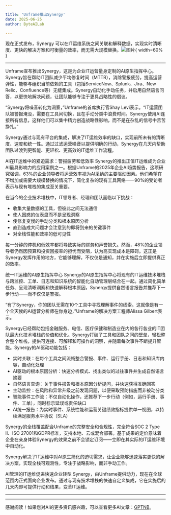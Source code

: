 ```yaml
---

title: 'Unframe推出Synergy'
date: 2025-06-25
author: ByteAILab

---
```


现在正式发布，Synergy 可以在IT运维系统之间关联和解释数据，实现实时清晰度、更快的解决方案和可衡量的效率，而无需大规模替换。![图片](https://ai-techpark.com/wp-content/uploads/Unframe-Launches.jpg){ width=60% }

---
Unframe宣布推出Synergy，这是为企业IT运营量身定制的AI原生指挥中心。Synergy旨在帮助IT团队减少平均修复时间（MTTR），消除警报疲劳，提高运营弹性，能够与组织当前依赖的工具（包括ServiceNow、Splunk、Jira、New Relic、Confluence等）无缝集成。Synergy自动化手动任务，并启用自然语言问答，以更快地解决问题，让团队能够专注于更具战略性的倡议。

“Synergy将噪音转化为洞察，”Unframe的首席执行官Shay Levi表示。“IT运营团队被警报淹没，需要在工具间切换，且在手动分类中浪费时间。Synergy使用AI连接所有信息，这样他们可以集中精力创造战略性影响，而不是在杂乱的信号中苦苦挣扎。”

Synergy通过与现有平台的集成，解决了IT运维效率的缺口，实现前所未有的清晰度、速度和统一性。通过过滤运营噪音以提供明确的行动，Synergy在几天内帮助团队过渡到更智能、更轻松、更高效的IT运维工作流程。

AI在IT运维中的紧迫需求：警报疲劳和低效率
Synergy的推出正值IT运维成为企业AI最具影响力的应用案例之一。根据Unframe的2025年企业AI趋势报告，这项研究强调，63%的企业领导者将运营效率视为AI采纳的主要驱动因素。他们希望在不增加或需要大规模替换的情况下，简化复杂的现有工具网络——90%的受访者表示与现有堆栈的集成至关重要。

在当今的企业技术堆栈中，IT领导者、经理和团队面临以下挑战：

- 收集大量数据的工具，但彼此之间无法通信
- 使人困惑的仪表盘而不是呈现洞察
- 使修复变慢的手动分类和根本原因分析
- 直到造成大问题才会注意到的即将到来的关键事件
- 对全栈性能和效率的低可见性

每一分钟的停机和低效率都将导致实际的财务和声誉损失。然而，48%的企业领导者仍然因预算和投资回报率的担忧而受阻，认为高实现成本是障碍。这正是Synergy发挥作用的地方，它能够理解，不仅仅是通知，并在实施后立即提供真正的效率。

统一IT运维的AI原生指挥中心
Synergy的AI原生指挥中心将现有的IT运维技术堆栈与跨监控、工单、日志和知识系统的智能化自动管理层结合在一起。通过简化简单任务、呈现清晰洞察和快速解释根本原因，Synergy提供自然语言报告并推荐下一步行动——而不仅仅是警报。

“有了Synergy，你的团队无需在10个工具中寻找理解事件的线索。这就像是有一个全天候的AI运营分析师在你身边，”Unframe的解决方案工程师Alissa Gilbert表示。

Synergy已经帮助包括金融服务、电信、医疗保健和制造业在内的各行各业的IT团队最大化技术堆栈的价值和优化。Synergy打破了工具和团队之间的壁垒，轻松整合整个堆栈，提供可连接、可解释和可操作的洞察，并随着每次事件不断提升智能。Synergy的AI驱动功能包括：

- 实时关联：在每个工具之间流畅整合警报、事件、运行手册、日志和知识库内容，自动化处理
- AI驱动的根本原因分析：快速分析模式、找出类似的过往事件并生成自然语言摘要
- 自然语言查询：关于事件报告和根本原因分析提问，并快速获得准确回答
- 主动监控：在风险和异常升级之前发现问题，以便采取预防措施而非被动分类
- 智能事件工作流：不仅自动化操作，还推荐下一步行动（例如，运行手册、事件、工单），同时标示延误或责任缺口
- AI统一报告：为实时事件、系统性能和运营关键绩效指标提供单一视图，以持续满足服务水平协议（SLA）

Synergy的全栈覆盖配合Unframe的完整安全和合规性，完全符合SOC 2 Type II、ISO 27001和GDPR标准，支持本地、云或混合部署。基于成果的定价意味着企业在亲身体验Synergy的效果之前不会锁定订阅——立即在其实际的IT运维环境中自动化。

Synergy解决了IT运维中对AI原生简化的迫切需求，让企业能够迅速落实更快的解决方案，实现全栈可观测性，专注于战略影响，而非手动工作。

AI管理的IT运维促进快速企业转型
Synergy，由Unframe提供动力，现在在全球范围内正式面向企业发布。通过与现有技术堆栈的快速自定义集成，它在实施后的几天内即可提供行动和结果，变革IT运维。

---
---
感谢阅读！如果您对AI的更多资讯感兴趣，可以查看更多AI文章：[GPTNB](https://gptnb.com)。